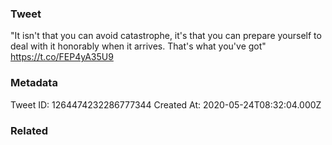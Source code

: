 ### Tweet
"It isn't that you can avoid catastrophe, it's that you can prepare yourself to deal with it honorably when it arrives. That's what you've got" https://t.co/FEP4yA35U9

### Metadata
Tweet ID: 1264474232286777344
Created At: 2020-05-24T08:32:04.000Z

### Related

